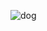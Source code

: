 ![dog](https://user-images.githubusercontent.com/80746336/132325199-0f501651-62c8-4855-aa6e-c5091d6348bd.png)
